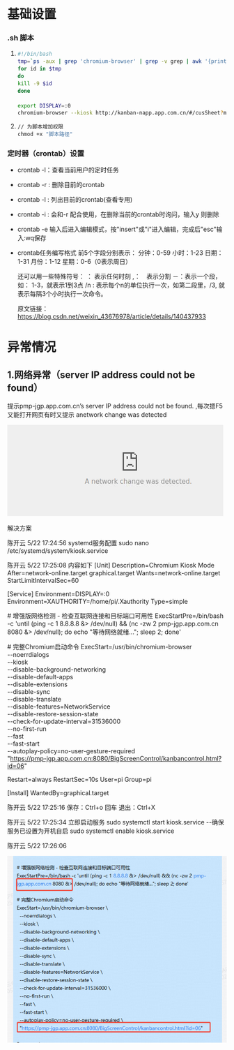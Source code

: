 # 基础设置

### .sh 脚本

1. ```sh
   #!/bin/bash
   tmp=`ps -aux | grep 'chromium-browser' | grep -v grep | awk '{print $2}'`
   for id in $tmp
   do
   kill -9 $id
   done
   
   export DISPLAY=:0
   chromium-browser --kiosk http://kanban-napp.app.com.cn/#/cusSheet?machineId=PM2
   ```

   

2. ```cmd
   // 为脚本增加权限
   chmod +x "脚本路径"
   ```

   

### 定时器（crontab）设置

- crontab -l：查看当前用户的定时任务

- crontab -r : 删除目前的crontab

- crontab -l : 列出目前的crontab(查看专用)

- crontab -i : 会和-r 配合使用，在删除当前的crontab时询问，输入y 则删除

- crontab -e 输入后进入编辑模式，按"insert"或"i"进入编辑，完成后"esc"输入:wq保存

- crontab任务编写格式
  前5个字段分别表示：
  分钟：0-59
  小时：1-23
  日期：1-31
  月份：1-12
  星期：0-6（0表示周日）

  还可以用一些特殊符号：
  ： 表示任何时刻
  ,：　表示分割
  －：表示一个段，如： 1-3，就表示1到3点
  /n : 表示每个n的单位执行一次，如第二段里，/3, 就表示每隔3个小时执行一次命令。

  原文链接：https://blog.csdn.net/weixin_43676978/article/details/140437933

# 异常情况

## 1.网络异常（server IP address could not be found）

提示pmp-jgp.app.com.cn’s server IP address could not be found. ,每次摁F5又能打开网页有时又提示 anetwork change was detected

![企业微信截图_17479034567067](./%E8%AE%BE%E7%BD%AE.assets/%E4%BC%81%E4%B8%9A%E5%BE%AE%E4%BF%A1%E6%88%AA%E5%9B%BE_17479034567067.png)

解决方案

陈开云 5/22 17:24:56
systemd服务配置
sudo nano /etc/systemd/system/kiosk.service

陈开云 5/22 17:25:08
内容如下
[Unit]
Description=Chromium Kiosk Mode
After=network-online.target graphical.target
Wants=network-online.target
StartLimitIntervalSec=60

[Service]
Environment=DISPLAY=:0
Environment=XAUTHORITY=/home/pi/.Xauthority
Type=simple

\# 增强版网络检测 - 检查互联网连接和目标端口可用性
ExecStartPre=/bin/bash -c 'until (ping -c 1 8.8.8.8 &> /dev/null) && (nc -zw 2 pmp-jgp.app.com.cn 8080 &> /dev/null); do echo "等待网络就绪..."; sleep 2; done'

\# 完整Chromium启动命令
ExecStart=/usr/bin/chromium-browser \
 --noerrdialogs \
 --kiosk \
 --disable-background-networking \
 --disable-default-apps \
 --disable-extensions \
 --disable-sync \
 --disable-translate \
 --disable-features=NetworkService \
 --disable-restore-session-state \
 --check-for-update-interval=31536000 \
 --no-first-run \
 --fast \
 --fast-start \
 --autoplay-policy=no-user-gesture-required \
 "https://pmp-jgp.app.com.cn:8080/BigScreenControl/kanbancontrol.html?id=06"

Restart=always
RestartSec=10s
User=pi
Group=pi

[Install]
WantedBy=graphical.target

陈开云 5/22 17:25:16
保存：Ctrl+o 回车
退出：Ctrl+X

陈开云 5/22 17:25:34
立即启动服务
sudo systemctl start kiosk.service
--确保服务已设置为开机自启
sudo systemctl enable kiosk.service 

陈开云 5/22 17:26:06

![企业微信截图_17479059643466](./%E8%AE%BE%E7%BD%AE.assets/%E4%BC%81%E4%B8%9A%E5%BE%AE%E4%BF%A1%E6%88%AA%E5%9B%BE_17479059643466.png)